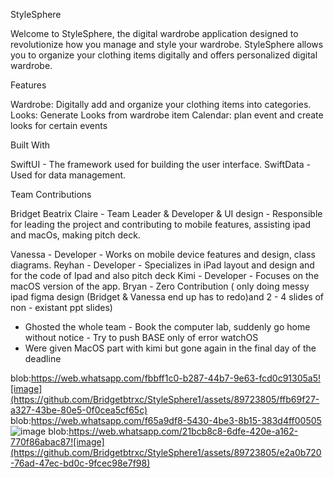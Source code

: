 StyleSphere

Welcome to StyleSphere, the digital wardrobe application designed to revolutionize how you manage and style your wardrobe. StyleSphere allows you to organize your clothing items digitally and offers personalized digital wardrobe.

Features

Wardrobe: Digitally add and organize your clothing items into categories.
Looks: Generate Looks from wardrobe item
Calendar: plan event and create looks for certain events

Built With

SwiftUI - The framework used for building the user interface.
SwiftData - Used for data management.

Team Contributions

Bridget Beatrix Claire - Team Leader & Developer & UI design - 
Responsible for leading the project and contributing to mobile features, assisting ipad and macOs, making pitch deck.

Vanessa - Developer - Works on mobile device features and design, class diagrams.
Reyhan - Developer - Specializes in iPad layout and design and for the code of Ipad and also pitch deck
Kimi - Developer - Focuses on the macOS version of the app.
Bryan - Zero Contribution ( only doing messy ipad figma design (Bridget &  Vanessa end up has to redo)and 2 - 4 slides of non - existant ppt slides)
- Ghosted the whole team - Book the computer lab, suddenly go home without notice - Try to push BASE only of error watchOS
- Were given MacOS part with kimi but gone again in the final day of the deadline
  
blob:https://web.whatsapp.com/fbbff1c0-b287-44b7-9e63-fcd0c91305a5![image](https://github.com/Bridgetbtrxc/StyleSphere1/assets/89723805/ffb69f27-a327-43be-80e5-0f0cea5cf65c)
blob:https://web.whatsapp.com/f65a9df8-5430-4be3-8b15-383d4ff00505
![image](https://github.com/Bridgetbtrxc/StyleSphere1/assets/89723805/1cbffec9-89cb-4e7a-b870-429c66f174f4)
blob:https://web.whatsapp.com/21bcb8c8-6dfe-420e-a162-770f86abac87![image](https://github.com/Bridgetbtrxc/StyleSphere1/assets/89723805/e2a0b720-76ad-47ec-bd0c-9fcec98e7f98)

